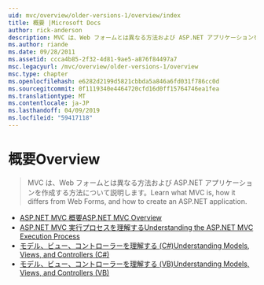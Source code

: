 ```yaml
---
uid: mvc/overview/older-versions-1/overview/index
title: 概要 |Microsoft Docs
author: rick-anderson
description: MVC は、Web フォームとは異なる方法および ASP.NET アプリケーションを作成する方法について説明します。
ms.author: riande
ms.date: 09/28/2011
ms.assetid: ccca4b85-2f32-4d81-9ae5-a876f84497a7
msc.legacyurl: /mvc/overview/older-versions-1/overview
msc.type: chapter
ms.openlocfilehash: e6282d2199d5821cbbda5a846a6fd031f786cc0d
ms.sourcegitcommit: 0f1119340e4464720cfd16d0ff15764746ea1fea
ms.translationtype: MT
ms.contentlocale: ja-JP
ms.lasthandoff: 04/09/2019
ms.locfileid: "59417118"
---
```

# <a name="overview"></a><span data-ttu-id="92347-103">概要</span><span class="sxs-lookup"><span data-stu-id="92347-103">Overview</span></span>

> <span data-ttu-id="92347-104">MVC は、Web フォームとは異なる方法および ASP.NET アプリケーションを作成する方法について説明します。</span><span class="sxs-lookup"><span data-stu-id="92347-104">Learn what MVC is, how it differs from Web Forms, and how to create an ASP.NET application.</span></span>


- [<span data-ttu-id="92347-105">ASP.NET MVC 概要</span><span class="sxs-lookup"><span data-stu-id="92347-105">ASP.NET MVC Overview</span></span>](asp-net-mvc-overview.md)
- [<span data-ttu-id="92347-106">ASP.NET MVC 実行プロセスを理解する</span><span class="sxs-lookup"><span data-stu-id="92347-106">Understanding the ASP.NET MVC Execution Process</span></span>](understanding-the-asp-net-mvc-execution-process.md)
- [<span data-ttu-id="92347-107">モデル、ビュー、コントローラーを理解する (C#)</span><span class="sxs-lookup"><span data-stu-id="92347-107">Understanding Models, Views, and Controllers (C#)</span></span>](understanding-models-views-and-controllers-cs.md)
- [<span data-ttu-id="92347-108">モデル、ビュー、コントローラーを理解する (VB)</span><span class="sxs-lookup"><span data-stu-id="92347-108">Understanding Models, Views, and Controllers (VB)</span></span>](understanding-models-views-and-controllers-vb.md)
